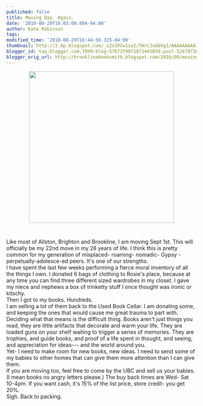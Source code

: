 ```yaml
---
published: false
title: Moving Day. Again.
date: '2010-08-29T16:03:00.004-04:00'
author: Kate Robinson
tags: 
modified_time: '2010-08-29T16:44:56.315-04:00'
thumbnail: http://2.bp.blogspot.com/_L2x1PCw1zuI/THrCJuGbVgI/AAAAAAAAAIA/-ReX7NpF3H8/s72-c/movingday.jpg
blogger_id: tag:blogger.com,1999:blog-5767374071871443859.post-524787309913669818
blogger_orig_url: http://brooklinebooksmith.blogspot.com/2010/08/moving-day-again.html
---
```


<a href="http://2.bp.blogspot.com/_L2x1PCw1zuI/THrCJuGbVgI/AAAAAAAAAIA/-ReX7NpF3H8/s1600/movingday.jpg"><img style="TEXT-ALIGN: center; MARGIN: 0px auto 10px; WIDTH: 384px; DISPLAY: block; HEIGHT: 400px; CURSOR: hand" id="BLOGGER_PHOTO_ID_5510930566290822658" border="0" alt="" src="http://2.bp.blogspot.com/_L2x1PCw1zuI/THrCJuGbVgI/AAAAAAAAAIA/-ReX7NpF3H8/s400/movingday.jpg" /></a><br /><div>Like most of <span id="SPELLING_ERROR_0" class="blsp-spelling-error">Allston</span>, Brighton and <span id="SPELLING_ERROR_1" class="blsp-spelling-error">Brookline</span>, I am moving Sept 1st. This will officially be my 22<span id="SPELLING_ERROR_2" class="blsp-spelling-error">nd</span> move in my 28 years of life. I think this is pretty common for my generation of misplaced- roaming- nomadic- Gypsy -perpetually-<span id="SPELLING_ERROR_3" class="blsp-spelling-error">adolesce</span>-ed peers. It's one of our strengths. </div><div></div><div></div><div></div><div>I have spent the last few weeks performing a fierce moral inventory of all the things I own. I donated 6 bags of clothing to <span id="SPELLING_ERROR_4" class="blsp-spelling-error">Rosie's</span> place, because at any time you can find three different sized wardrobes in my closet. I gave my niece and nephews a box of <span id="SPELLING_ERROR_5" class="blsp-spelling-error">trinketty</span> stuff I once thought was ironic or kitschy. </div><div></div><div></div><div></div><div></div><div>Then I got to my books. Hundreds.</div><div></div><div></div><div></div><div></div><div>I am selling a lot of them back to the Used Book Cellar. I am donating some, and keeping the ones that would cause me great trauma to part with. Deciding what that means is the difficult thing. Books aren't just things you read, they are little artifacts that decorate and warm your life. They are loaded guns on your shelf waiting to trigger a series of memories. They are trophies, and guide books, and proof of a life spent in thought, and seeing, and appreciation for ideas--- and the world around you. </div><div></div><div></div><div></div><div></div><div>Yet- I need to make room for new books, new ideas. I need to send some of my babies to other homes that can give them more attention than I can give them.</div><div></div><div>If you are moving too, feel free to come by the <span id="SPELLING_ERROR_6" class="blsp-spelling-error">UBC</span> and sell us your babies. (I mean books no angry letters please.) The buy back times are Wed- Sat 10-4pm. If you want cash, it's 15% of the list price, store credit- you get 20%.</div><div></div><div>Sigh. Back to packing.</div><div></div><div></div><div></div>